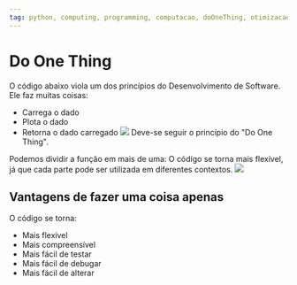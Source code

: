 ```yaml
---
tag: python, computing, programming, computacao, doOneThing, otimizacao, boasPraticas
---
```

# Do One Thing

O código abaixo viola um dos princípios do Desenvolvimento de Software. Ele faz muitas coisas: 
- Carrega o dado
- Plota o dado
- Retorna o dado carregado
![](../../../Anexos/Pasted%20image%2020220915233326.png)
Deve-se seguir o princípio do "Do One Thing". 

Podemos dividir a função em mais de uma:
O código se torna mais flexível, já que cada parte pode ser utilizada em diferentes contextos.
![](../../../Anexos/Pasted%20image%2020220915233542.png)
## Vantagens de fazer uma coisa apenas

O código se torna: 
- Mais flexível
- Mais compreensível
- Mais fácil de testar
- Mais fácil de debugar
- Mais fácil de alterar
